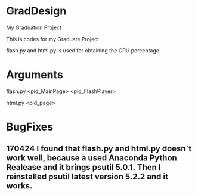 # GradDesign
My Graduation Project

This is codes for my Graduate Project

flash.py and html.py is used for obtaining the CPU percentage.

# Arguments 
flash.py <pid_MainPage> <pid_FlashPlayer> <timelength>

html.py <pid_page> <timelength>

# BugFixes
## 170424 I found that flash.py and html.py doesn`t work well, because a used Anaconda Python Realease and it brings psutil 5.0.1. Then I reinstalled psutil latest version 5.2.2 and it works.
